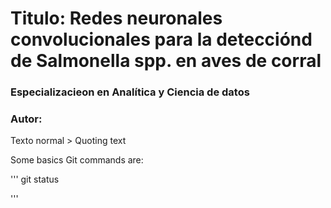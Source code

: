 # Titulo: Redes neuronales convolucionales para la detecciónd de Salmonella spp. en aves de corral
### Especializacieon en Analítica y Ciencia de datos

### Autor: 

Texto normal
    > Quoting text

Some basics Git commands are:

'''
git status

'''